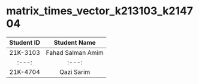 # matrix_times_vector_k213103_k214704

|Student ID| Student Name|
|:---:|:---:|
|21K-3103| Fahad Salman Amim|
|:---:|:---:|
|21K-4704| Qazi Sarim|
